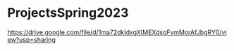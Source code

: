 # ProjectsSpring2023

https://drive.google.com/file/d/1ma72dkIdxgXIMEXdsgFvmMorAfJbgRY0/view?usp=sharing

